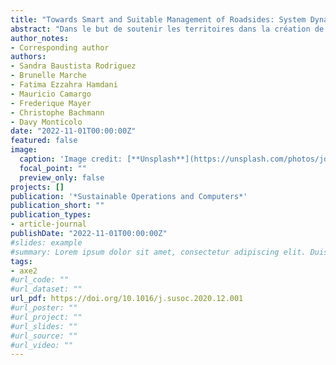 ```yaml
---
title: "Towards Smart and Suitable Management of Roadsides: System Dynamics in the Era of Industry 4.0"
abstract: "Dans le but de soutenir les territoires dans la création de systèmes plus durables, l'infrastructure routière joue un rôle primordial, non seulement parce que les bords de route représentent une superficie du territoire non négligeable, comprenant leur propre biodiversité, mais aussi parce qu'ils constituent l'interface avec les écosystèmes du territoire. Pour cette raison, les futurs systèmes de gestion des routes devraient inclure toutes les différentes dimensions de la durabilité. Cependant, la gestion durable des bords de route peut être considérée comme un processus complexe et dynamique. Elle nécessite l'accès à des données provenant des communautés, des services d'entretien, des fournisseurs d'équipement d'entretien, ainsi que des bords de route eux-mêmes (physionomie du terrain, composition du sol, biodiversité, composition de la zone à faucher et à élaguer, etc.). Par conséquent, le développement actuel de l'Industrie 4.0 ouvre des opportunités pour capturer, regrouper et analyser les informations nécessaires pour soutenir la prise de décision par les aménageurs du territoire et fournir à divers acteurs du réseau une visibilité complète. Bien que des modèles génériques de prise de décision dans des environnements de big data aient été proposés dans la littérature scientifique, ils échouent à traiter les caractéristiques spécifiques et les besoins en données d'un tel système. Dans ce contexte, cet article propose l'intégration d'un processus basé sur la théorie des systèmes dynamiques et le paradigme de l'Industrie 4.0 pour parvenir à une gestion durable de l'entretien des bords de route. Cela nous permettra d'identifier et de gérer de manière appropriée la quantité de données variable et hétérogène que ce type de système implique. Le modèle proposé soutiendra les décideurs territoriaux dans la prise de mesures durables pour garantir des décisions efficaces à long terme, évaluer la situation actuelle et les opportunités futures, puis contribuer à l'évolution des territoires vers une économie circulaire."
author_notes:
- Corresponding author
authors:
- Sandra Baustista Rodriguez 
- Brunelle Marche 
- Fatima Ezzahra Hamdani 
- Mauricio Camargo 
- Frederique Mayer 
- Christophe Bachmann 
- Davy Monticolo
date: "2022-11-01T00:00:00Z"
featured: false
image:
  caption: 'Image credit: [**Unsplash**](https://unsplash.com/photos/jdD8gXaTZsc)'
  focal_point: ""
  preview_only: false
projects: []
publication: '*Sustainable Operations and Computers*'
publication_short: ""
publication_types:
- article-journal
publishDate: "2022-11-01T00:00:00Z"
#slides: example
#summary: Lorem ipsum dolor sit amet, consectetur adipiscing elit. Duis posuere tellus ac convallis placerat. Proin tincidunt magna sed ex sollicitudin condimentum.
tags:
- axe2
#url_code: ""
#url_dataset: ""
url_pdf: https://doi.org/10.1016/j.susoc.2020.12.001
#url_poster: ""
#url_project: ""
#url_slides: ""
#url_source: ""
#url_video: ""
---
```



